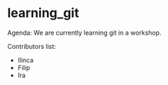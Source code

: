 # learning_git

Agenda:
We are currently learning git in a workshop.

Contributors list:
- Ilinca
- Filip
- Ira

